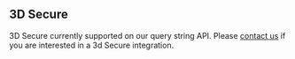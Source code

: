 ## 3D Secure
3D Secure currently supported on our query string API. Please [contact us](http://www.beanstream.com/contact/support/) if you are interested in a 3d Secure integration.

```shell

```

```javascript

```

```php

```

```ruby

```

```python

```

```java

```

```csharp

```

```go

```
